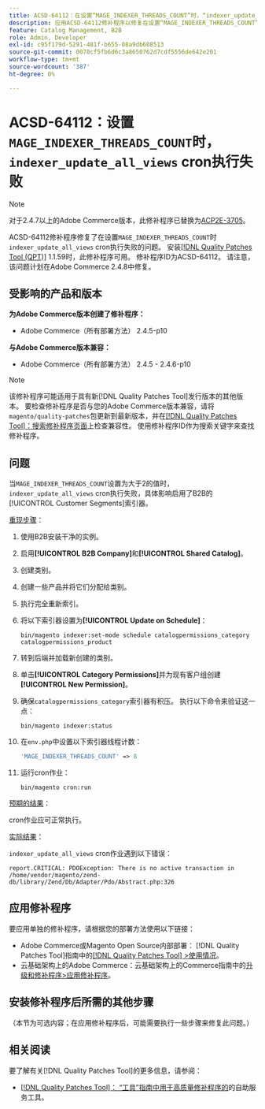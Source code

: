 ```yaml
---
title: ACSD-64112：在设置“MAGE_INDEXER_THREADS_COUNT”时，“indexer_update_all_views”cron执行失败
description: 应用ACSD-64112修补程序以修复在设置“MAGE_INDEXER_THREADS_COUNT”时，“indexer_update_all_views”cron执行失败的Adobe Commerce问题。
feature: Catalog Management, B2B
role: Admin, Developer
exl-id: c95f179d-5291-481f-b655-08a9db608513
source-git-commit: 0078cf5fb6d6c3a8650762d7cdf5556de642e201
workflow-type: tm+mt
source-wordcount: '387'
ht-degree: 0%

---
```


# ACSD-64112：设置`MAGE_INDEXER_THREADS_COUNT`时，`indexer_update_all_views` cron执行失败

>[!NOTE]
>
>对于2.4.7以上的Adobe Commerce版本，此修补程序已替换为[ACP2E-3705](/help/tools/quality-patches-tool/patches-available-in-qpt/v1-1-61/acp2e-3705-fixes-an-issue-where-the-indexer.md)。

ACSD-64112修补程序修复了在设置`MAGE_INDEXER_THREADS_COUNT`时`indexer_update_all_views` cron执行失败的问题。 安装[[!DNL Quality Patches Tool (QPT)]](/help/tools/quality-patches-tool/quality-patches-tool-to-self-serve-quality-patches.md) 1.1.59时，此修补程序可用。 修补程序ID为ACSD-64112。 请注意，该问题计划在Adobe Commerce 2.4.8中修复。

## 受影响的产品和版本

**为Adobe Commerce版本创建了修补程序：**

* Adobe Commerce（所有部署方法） 2.4.5-p10

**与Adobe Commerce版本兼容：**

* Adobe Commerce（所有部署方法） 2.4.5 - 2.4.6-p10

>[!NOTE]
>
>该修补程序可能适用于具有新[!DNL Quality Patches Tool]发行版本的其他版本。 要检查修补程序是否与您的Adobe Commerce版本兼容，请将`magento/quality-patches`包更新到最新版本，并在[[!DNL Quality Patches Tool]：搜索修补程序页面](https://experienceleague.adobe.com/tools/commerce-quality-patches/index.html)上检查兼容性。 使用修补程序ID作为搜索关键字来查找修补程序。

## 问题

当`MAGE_INDEXER_THREADS_COUNT`设置为大于2的值时，`indexer_update_all_views` cron执行失败，具体影响启用了B2B的[!UICONTROL Customer Segments]索引器。

<u>重现步骤</u>：

1. 使用B2B安装干净的实例。
1. 启用&#x200B;**[!UICONTROL B2B Company]**&#x200B;和&#x200B;**[!UICONTROL Shared Catalog]**。
1. 创建类别。
1. 创建一些产品并将它们分配给类别。
1. 执行完全重新索引。
1. 将以下索引器设置为&#x200B;**[!UICONTROL Update on Schedule]**：

   ```
   bin/magento indexer:set-mode schedule catalogpermissions_category catalogpermissions_product
   ```

1. 转到后端并加载新创建的类别。
1. 单击&#x200B;**[!UICONTROL Category Permissions]**&#x200B;并为现有客户组创建&#x200B;**[!UICONTROL New Permission]**。
1. 确保`catalogpermissions_category`索引器有积压。 执行以下命令来验证这一点：

   ```
   bin/magento indexer:status
   ```

1. 在`env.php`中设置以下索引器线程计数：

   ```php
   'MAGE_INDEXER_THREADS_COUNT' => 8
   ```

1. 运行cron作业：

   ```
   bin/magento cron:run
   ```

<u>预期的结果</u>：

cron作业应可正常执行。

<u>实际结果</u>：

`indexer_update_all_views` cron作业遇到以下错误：

```
report.CRITICAL: PDOException: There is no active transaction in /home/vendor/magento/zend-db/library/Zend/Db/Adapter/Pdo/Abstract.php:326
```

## 应用修补程序

要应用单独的修补程序，请根据您的部署方法使用以下链接：

* Adobe Commerce或Magento Open Source内部部署： [!DNL Quality Patches Tool]指南中的[[!DNL Quality Patches Tool] >使用情况](/help/tools/quality-patches-tool/usage.md)。
* 云基础架构上的Adobe Commerce：云基础架构上的Commerce指南中的[升级和修补程序>应用修补程序](https://experienceleague.adobe.com/docs/commerce-cloud-service/user-guide/develop/upgrade/apply-patches.html)。

## 安装修补程序后所需的其他步骤

（本节为可选内容；在应用修补程序后，可能需要执行一些步骤来修复此问题。） 

## 相关阅读

要了解有关[!DNL Quality Patches Tool]的更多信息，请参阅：

* [[!DNL Quality Patches Tool]： “工具”指南中用于高质量修补程序的](/help/tools/quality-patches-tool/quality-patches-tool-to-self-serve-quality-patches.md)的自助服务工具。
